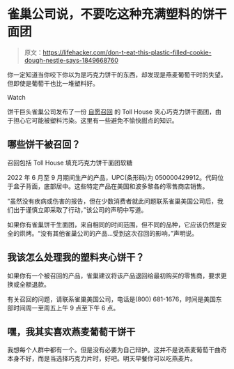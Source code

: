 # 雀巢公司说，不要吃这种充满塑料的饼干面团

> 原文：<https://lifehacker.com/don-t-eat-this-plastic-filled-cookie-dough-nestle-says-1849668760>

你一定知道当你咬下你以为是巧克力饼干的东西，却发现是燕麦葡萄干时的失望。但即使是葡萄干也比一堆塑料好。

Watch

饼干巨头雀巢公司发布了一份 [自愿召回](https://www.prnewswire.com/news-releases/nestle-usa-announces-voluntary-recall-of-nestle-toll-house-stuffed-chocolate-chip-cookie-dough-with-fudge-filling-products-due-to-potential-presence-of-foreign-material-301649386.html) 的 Toll House 夹心巧克力饼干面团，由于担心它可能被塑料污染。这里有一些避免不愉快甜点的知识。

## 哪些饼干被召回？

召回包括 Toll House 填充巧克力饼干面团软糖

2022 年 6 月至 9 月期间生产的产品，UPC(条形码)为 050000429912。代码位于盒子背面，底部居中。这些特定产品在美国和波多黎各的零售商店销售。

“虽然没有疾病或伤害的报告，但在少数消费者就此问题联系雀巢美国公司后，我们出于谨慎立即采取了行动，”该公司的声明中写道。

如果你有雀巢饼干生面团，来自相同的时间范围，但不同的品种，它应该仍然是安全的烘烤。“没有其他雀巢公司的产品…受到这次召回的影响，”声明说。

## 我该怎么处理我的塑料夹心饼干？

如果你有一个被召回的产品，雀巢建议将该产品退回给最初购买的零售商，要求更换或全额退款。

有关召回的问题，请联系雀巢美国公司，电话是(800) 681-1676，时间是美国东部时间周一至周五上午 9 点至下午 6 点。

## 嘿，我其实喜欢燕麦葡萄干饼干

我想每个人群中都有一个。但是没有必要为自己辩护。这并不是说燕麦葡萄干曲奇本身不好，而是当选择巧克力片时，好吧。明天早餐你可以吃燕麦片。